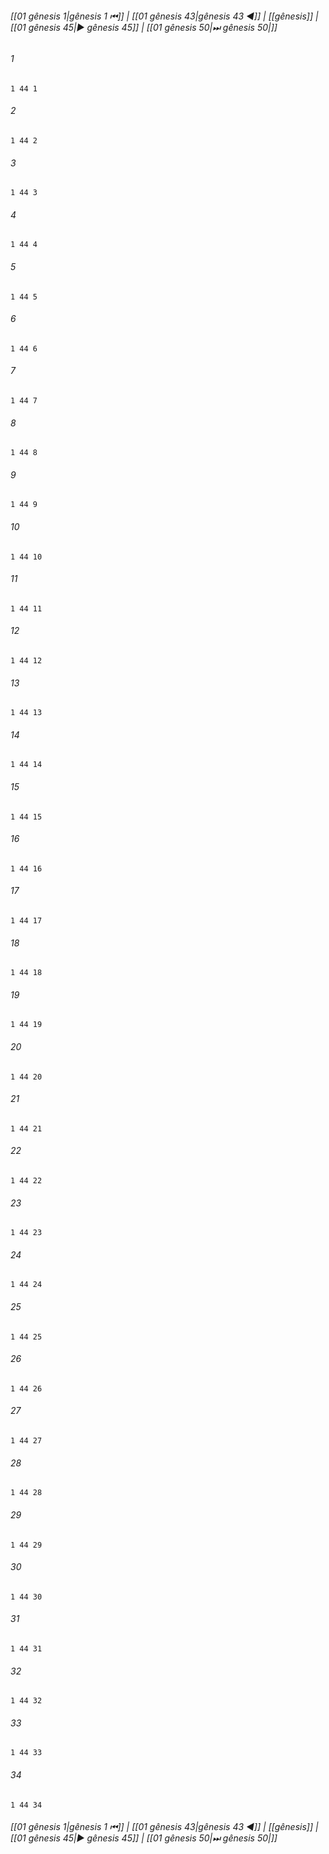 
###### [[01 gênesis 1|gênesis 1 ⏮]] | [[01 gênesis 43|gênesis 43 ◀]] | [[gênesis]] | [[01 gênesis 45|▶ gênesis 45]] | [[01 gênesis 50|⏭ gênesis 50|]]

###### 1
``` verse
1 44 1 
```
###### 2
``` verse
1 44 2 
```
###### 3
``` verse
1 44 3 
```
###### 4
``` verse
1 44 4 
```
###### 5
``` verse
1 44 5 
```
###### 6
``` verse
1 44 6 
```
###### 7
``` verse
1 44 7 
```
###### 8
``` verse
1 44 8 
```
###### 9
``` verse
1 44 9 
```
###### 10
``` verse
1 44 10 
```
###### 11
``` verse
1 44 11 
```
###### 12
``` verse
1 44 12 
```
###### 13
``` verse
1 44 13 
```
###### 14
``` verse
1 44 14 
```
###### 15
``` verse
1 44 15 
```
###### 16
``` verse
1 44 16 
```
###### 17
``` verse
1 44 17 
```
###### 18
``` verse
1 44 18 
```
###### 19
``` verse
1 44 19 
```
###### 20
``` verse
1 44 20 
```
###### 21
``` verse
1 44 21 
```
###### 22
``` verse
1 44 22 
```
###### 23
``` verse
1 44 23 
```
###### 24
``` verse
1 44 24 
```
###### 25
``` verse
1 44 25 
```
###### 26
``` verse
1 44 26 
```
###### 27
``` verse
1 44 27 
```
###### 28
``` verse
1 44 28 
```
###### 29
``` verse
1 44 29 
```
###### 30
``` verse
1 44 30 
```
###### 31
``` verse
1 44 31 
```
###### 32
``` verse
1 44 32 
```
###### 33
``` verse
1 44 33 
```
###### 34
``` verse
1 44 34 
```

###### [[01 gênesis 1|gênesis 1 ⏮]] | [[01 gênesis 43|gênesis 43 ◀]] | [[gênesis]] | [[01 gênesis 45|▶ gênesis 45]] | [[01 gênesis 50|⏭ gênesis 50|]]

